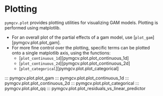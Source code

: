 # Plotting

`pymgcv.plot` provides plotting utilities for visualizing GAM models. Plotting is performed using matplotlib.

- For an overall plot of the partial effects of a gam model, use [`plot_gam`][pymgcv.plot.plot_gam].
- For more fine control over the plotting, specific terms can be plotted onto a single matplotlib axis, using the functions:
    * [`plot_continuous_1d`][pymgcv.plot.plot_continuous_1d]
    * [`plot_continuous_2d`][pymgcv.plot.plot_continuous_2d]
    * [`plot_categorical`][pymgcv.plot.plot_categorical]

::: pymgcv.plot.plot_gam
::: pymgcv.plot.plot_continuous_1d
::: pymgcv.plot.plot_continuous_2d
::: pymgcv.plot.plot_categorical
::: pymgcv.plot.plot_qq
::: pymgcv.plot.plot_residuals_vs_linear_predictor

